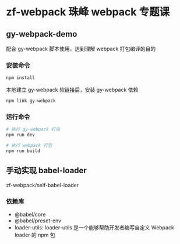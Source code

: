 # zf-webpack 珠峰 webpack 专题课

## gy-webpack-demo

配合 gy-webpack 脚本使用，达到理解 webpack 打包编译的目的

### 安装命令

```bash
npm install
```

本地建立 gy-webpack 软链接后，安装 gy-webpack 依赖

```bash
npm link gy-webpack
```

### 运行命令

```bash
# 执行 gy-webpack 打包
npm run dev
```

```bash
# 执行 webpack 打包
npm run build
```

## 手动实现 babel-loader

zf-webpack/self-babel-loader

### 依赖库

- @babel/core
- @babel/preset-env
- loader-utils: loader-utils 是一个能够帮助开发者编写自定义 Webpack loader 的 npm 包
